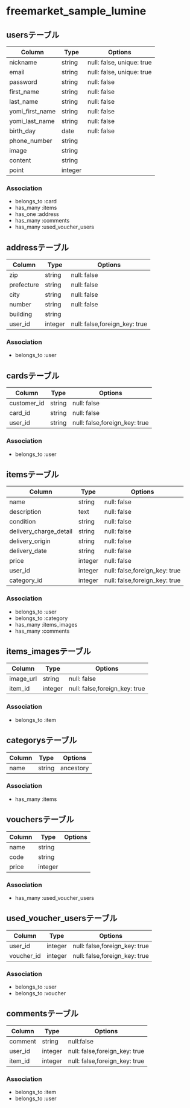 # freemarket_sample_lumine
## usersテーブル
|Column|Type|Options|
|------|----|-------|
|nickname|string|null: false, unique: true|
|email|string|null: false, unique: true|
|password|string|null: false|
|first_name|string|null: false|
|last_name|string|null: false|
|yomi_first_name|string|null: false|
|yomi_last_name|string|null: false|
|birth_day|date|null: false|
|phone_number|string||
|image|string||
|content|string||
|point|integer||
### Association
- belongs_to :card
- has_many :items
- has_one :address
- has_many :comments
- has_many :used_voucher_users

## addressテーブル
|Column|Type|Options|
|------|----|-------|
|zip|string|null: false|
|prefecture|string|null: false|
|city|string|null: false|
|number|string|null: false|
|building|string||
|user_id|integer|null: false,foreign_key: true|
### Association
- belongs_to :user

## cardsテーブル
|Column|Type|Options|
|------|----|-------|
|customer_id|string|null: false|
|card_id|string|null: false|
|user_id|string|null: false,foreign_key: true|
### Association
- belongs_to :user

## itemsテーブル
|Column|Type|Options|
|------|----|-------|
|name|string|null: false|
|description|text|null: false|
|condition|string|null: false|
|delivery_charge_detail|string|null: false|
|delivery_origin|string|null: false|
|delivery_date|string|null: false|
|price|integer|null: false|
|user_id|integer|null: false,foreign_key: true|
|category_id|integer|null: false,foreign_key: true|
### Association
- belongs_to :user
- belongs_to :category
- has_many :items_images
- has_many :comments

## items_imagesテーブル
|Column|Type|Options|
|------|----|-------|
|image_url|string|null: false|
|item_id|integer|null: false,foreign_key: true|
### Association
- belongs_to :item

## categorysテーブル
|Column|Type|Options|
|------|----|-------|
|name|string|ancestory|
### Association
- has_many :items

## vouchersテーブル
|Column|Type|Options|
|------|----|-------|
|name|string||
|code|string||
|price|integer||
### Association
- has_many :used_voucher_users

## used_voucher_usersテーブル
|Column|Type|Options|
|------|----|-------|
|user_id|integer|null: false,foreign_key: true|
|voucher_id|integer|null: false,foreign_key: true|
### Association
- belongs_to :user
- belongs_to :voucher

## commentsテーブル
|Column|Type|Options|
|------|----|-------|
|comment|string|null:false|
|user_id|integer|null: false,foreign_key: true|
|item_id|integer|null: false,foreign_key: true|
### Association
- belongs_to :item
- belongs_to :user